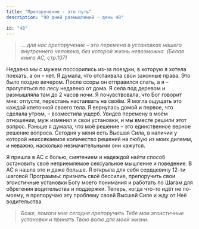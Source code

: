 ```yaml
---
title: "Препоручение - это путь"
description: "90 дней размышлений - день 48"

id: "48"
---
```


> … _для нас препоручение – это перемена в установках нашего внутреннего
> человека, без которой жизнь невозможна._ _(Белая книга АС, стр.107)_

Недавно мы с мужем поссорились из-за поездки, в которую я хотела поехать, а он
– нет. Я думала, что отстаивала свои законные права. Это было поздно вечером.
После ссоры он отправился спать, а я – прогуляться по лесу недалеко от дома. Я
села под деревом и размышляла там до 2 часов ночи. Я почувствовала, что Бог
говорит мне: отпусти, перестань настаивать на своём. Я могла ощущать это
каждой клеточкой своего тела. Я вернулась домой и первое, что сделала утром, –
возместила ущерб. Увидев перемену в моём отношении, муж изменил и свои
установки, и мы вместе решили этот вопрос. Раньше я думала, что моё решение –
это единственное верное решение вопроса. Сегодня у меня есть Высшая Сила, в
наличии у которой неиссякаемое количество решений на любую из моих дилемм, и
неважно, насколько незначительными они кажутся.

Я пришла в АС с болью, смятением и надеждой найти способ остановить своё
неприемлемое сексуальное мышление и поведение. В АС я нашла это и даже больше.
Я открыла для себя сердцевину 12-ти шаговой Программы: признать своё бессилие,
препоручить свои эгоистичные установки Богу моего понимания и работать по
Шагам для обретения водительства и поддержки. Теперь, когда что-то идёт не по-
моему, я препоручаю эту проблему своей Высшей Силе и жду от Неё водительства.

> _Боже, помоги мне сегодня препоручить Тебе мои эгоистичные установки и
> принять Твою волю для моей жизни._
